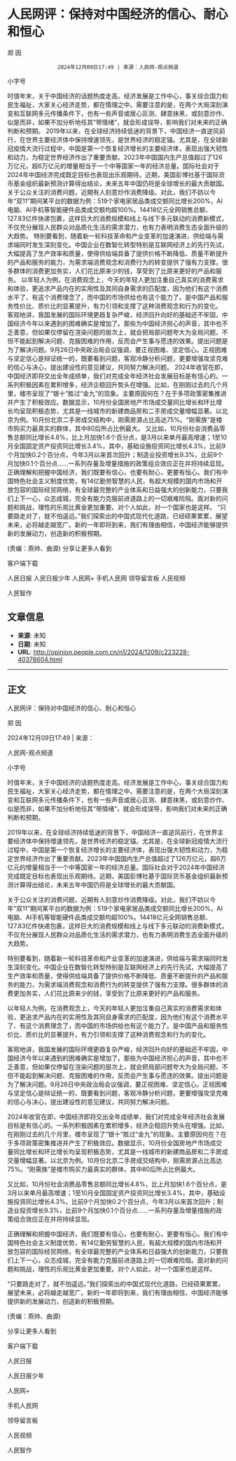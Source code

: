 # 人民网评：保持对中国经济的信心、耐心和恒心

郑 因


					2024年12月09日17:49 | 来源：人民网-观点频道


小字号





时值年末，关于中国经济的话题热度走高。经济发展是工作中心，事关综合国力和民生福祉，大家关心经济走势，都在情理之中。需要注意的是，在两个大局深刻演变和互联网多元传播条件下，也有一些声音或居心叵测、肆意抹黑，或刻意炒作、似是而非，如果不加分析地任其“带情绪”，就会形成误导，影响我们对未来的正确判断和预期。
2019年以来，在全球经济持续低迷的背景下，中国经济一直逆风前行，在世界主要经济体中保持增速领先，是世界经济的稳定锚。尤其是，在全球新冠疫情大流行过程中，中国是第一个恢复经济增长的主要经济体，表现出强大韧性和动力，为稳定世界经济作出了重要贡献。2023年中国国内生产总值超过了126万亿元，超6万亿元的增量相当于一个中等国家一年的经济总量。国际社会对于2024年中国经济完成既定目标也表现出乐观期待。近期，美国彭博社基于国际货币基金组织最新预测计算得出结论，未来五年中国仍将是全球增长的最大贡献国。
关于公众关注的消费问题，近期有人刻意炒作消费降级。对此，我们不妨以今年“双11”期间某平台的数据为例：519个家电家居品类成交额同比增长200%，AI电脑、AI手机等智能硬件品类成交额均超100%。14418亿元全网销售总额、127.83亿件快递包裹，这样巨大的消费规模和线上与线下多元联动的消费新模式，不仅充分展现人民群众对品质化生活的需求潜力，也有力表明消费生态全面升级的大趋势。
特别要看到，随着新一轮科技革命和产业变革的加速演进，供给端与需求端同时发生深刻变化。中国企业在数智化转型特别是互联网经济上的先行先试，大幅提高了生产效率和质量，使得供给端具备了提供价格不断降低、质量不断提升的产品和服务的能力，为需求端消费观念和消费行为的转变提供了强有力支撑。很多群体的消费更加务实，人们花比原来少的钱，享受到了比原来更好的产品和服务。
以年轻人为例，在消费观念上，今天的年轻人更加注重自己真实的消费需求和体验，更追求产品内在的实用性及其同自身需求的匹配度，因为他们有这个消费水平了、有这个消费理念了，而中国的市场供给也有这个能力了。是中国产品和服务性价比、质价比的显著提升，有力引领和支撑了这种消费观念和行为的变化。
客观地讲，我国发展的国际环境更趋复杂严峻，经济回升向好的基础还不牢固，中国经济今年以来遇到的困难确实是增加了。那些为中国经济担心的声音，其中也不乏善意，但如果仅停留在渲染问题的层次上，就会把局部问题夸大为全局问题，不但不能起到解决问题、克服困难的作用，反而会产生事与愿违的效果。提出问题是为了解决问题。9月26日中央政治局会议强调，要正视困难、坚定信心。正视困难与坚定信心是辩证统一的，既要看到问题，客观冷静分析问题，更要增强攻坚克难的信心与决心，提出建设性的意见建议，共同努力解决问题。
2024年收官在即，中国经济即将交出全年成绩单，我们对完成全年经济社会发展目标是有信心的。一系列积极因素在累积增多，经济企稳回升势头在增强。比如，在刚刚过去的几个月里，楼市呈现了“银十”胜过“金九”的现象。主要原因何在？在于多项政策密集推进并产生了积极效应。数据显示，10月份全国房地产市场成交量同比增长和环比增长均呈现积极态势，尤其是一线城市的新建商品房和二手房成交量增幅显著。以北京为例。10月份北京二手房成交结构中，刚需房源占比高达75%。“刚需族”是楼市购买力最真实的群体，其中80后所占比例最大。
又比如，10月份社会消费品零售总额同比增长4.8%，比上月加快1.6个百分点，是3月以来单月最高增速；1至10月全国固定资产投资同比增长3.4%，其中，基础设施投资同比增长4.3%，比前9个月加快0.2个百分点，今年3月以来首次回升；制造业投资增长9.3%，比前9个月加快0.1个百分点……一系列存量及增量措施的政策组合效应正在并将持续显现。
正确理解和把握中国经济，我们既要有信心，也要有耐心，更要有恒心。我们有中国特色社会主义制度优势，有14亿勤劳智慧的人民，有超大规模的国内市场和开放包容的国际经贸网络，有全球最完整的产业体系和日益强大的创新能力，只要我们上下一心，众志成城，完全有能力克服前进道路上的一切艰难险阻。面对新的问题和挑战，理性的乐观比黄金更加重要。对个人如此，对一个国家也是这样。
“只要路走对了，就不怕遥远。”我们探索出的中国式现代化道路，已经硕果累累，展望未来，必将越走越宽广。新的一年即将到来，我们有理由相信，中国经济能够提供新的发展动力，创造新的积极预期。

(责编：燕帅、曲源)
分享让更多人看到  


客户端下载

人民日报
人民日报少年
人民网+
手机人民网
领导留言板
人民视频

人民智作

## 文章信息

- **来源**: 未知
- **日期**: 未知
- **URL**: http://opinion.people.com.cn/n1/2024/1209/c223228-40378604.html

---

## 正文

人民网评：保持对中国经济的信心、耐心和恒心

郑 因

2024年12月09日17:49 | 来源：

人民网-观点频道

小字号

时值年末，关于中国经济的话题热度走高。经济发展是工作中心，事关综合国力和民生福祉，大家关心经济走势，都在情理之中。需要注意的是，在两个大局深刻演变和互联网多元传播条件下，也有一些声音或居心叵测、肆意抹黑，或刻意炒作、似是而非，如果不加分析地任其“带情绪”，就会形成误导，影响我们对未来的正确判断和预期。

2019年以来，在全球经济持续低迷的背景下，中国经济一直逆风前行，在世界主要经济体中保持增速领先，是世界经济的稳定锚。尤其是，在全球新冠疫情大流行过程中，中国是第一个恢复经济增长的主要经济体，表现出强大韧性和动力，为稳定世界经济作出了重要贡献。2023年中国国内生产总值超过了126万亿元，超6万亿元的增量相当于一个中等国家一年的经济总量。国际社会对于2024年中国经济完成既定目标也表现出乐观期待。近期，美国彭博社基于国际货币基金组织最新预测计算得出结论，未来五年中国仍将是全球增长的最大贡献国。

关于公众关注的消费问题，近期有人刻意炒作消费降级。对此，我们不妨以今年“双11”期间某平台的数据为例：519个家电家居品类成交额同比增长200%，AI电脑、AI手机等智能硬件品类成交额均超100%。14418亿元全网销售总额、127.83亿件快递包裹，这样巨大的消费规模和线上与线下多元联动的消费新模式，不仅充分展现人民群众对品质化生活的需求潜力，也有力表明消费生态全面升级的大趋势。

特别要看到，随着新一轮科技革命和产业变革的加速演进，供给端与需求端同时发生深刻变化。中国企业在数智化转型特别是互联网经济上的先行先试，大幅提高了生产效率和质量，使得供给端具备了提供价格不断降低、质量不断提升的产品和服务的能力，为需求端消费观念和消费行为的转变提供了强有力支撑。很多群体的消费更加务实，人们花比原来少的钱，享受到了比原来更好的产品和服务。

以年轻人为例，在消费观念上，今天的年轻人更加注重自己真实的消费需求和体验，更追求产品内在的实用性及其同自身需求的匹配度，因为他们有这个消费水平了、有这个消费理念了，而中国的市场供给也有这个能力了。是中国产品和服务性价比、质价比的显著提升，有力引领和支撑了这种消费观念和行为的变化。

客观地讲，我国发展的国际环境更趋复杂严峻，经济回升向好的基础还不牢固，中国经济今年以来遇到的困难确实是增加了。那些为中国经济担心的声音，其中也不乏善意，但如果仅停留在渲染问题的层次上，就会把局部问题夸大为全局问题，不但不能起到解决问题、克服困难的作用，反而会产生事与愿违的效果。提出问题是为了解决问题。9月26日中央政治局会议强调，要正视困难、坚定信心。正视困难与坚定信心是辩证统一的，既要看到问题，客观冷静分析问题，更要增强攻坚克难的信心与决心，提出建设性的意见建议，共同努力解决问题。

2024年收官在即，中国经济即将交出全年成绩单，我们对完成全年经济社会发展目标是有信心的。一系列积极因素在累积增多，经济企稳回升势头在增强。比如，在刚刚过去的几个月里，楼市呈现了“银十”胜过“金九”的现象。主要原因何在？在于多项政策密集推进并产生了积极效应。数据显示，10月份全国房地产市场成交量同比增长和环比增长均呈现积极态势，尤其是一线城市的新建商品房和二手房成交量增幅显著。以北京为例。10月份北京二手房成交结构中，刚需房源占比高达75%。“刚需族”是楼市购买力最真实的群体，其中80后所占比例最大。

又比如，10月份社会消费品零售总额同比增长4.8%，比上月加快1.6个百分点，是3月以来单月最高增速；1至10月全国固定资产投资同比增长3.4%，其中，基础设施投资同比增长4.3%，比前9个月加快0.2个百分点，今年3月以来首次回升；制造业投资增长9.3%，比前9个月加快0.1个百分点……一系列存量及增量措施的政策组合效应正在并将持续显现。

正确理解和把握中国经济，我们既要有信心，也要有耐心，更要有恒心。我们有中国特色社会主义制度优势，有14亿勤劳智慧的人民，有超大规模的国内市场和开放包容的国际经贸网络，有全球最完整的产业体系和日益强大的创新能力，只要我们上下一心，众志成城，完全有能力克服前进道路上的一切艰难险阻。面对新的问题和挑战，理性的乐观比黄金更加重要。对个人如此，对一个国家也是这样。

“只要路走对了，就不怕遥远。”我们探索出的中国式现代化道路，已经硕果累累，展望未来，必将越走越宽广。新的一年即将到来，我们有理由相信，中国经济能够提供新的发展动力，创造新的积极预期。

(责编：燕帅、曲源)

分享让更多人看到

客户端下载

人民日报

人民日报少年

人民网+

手机人民网

领导留言板

人民视频

人民智作

